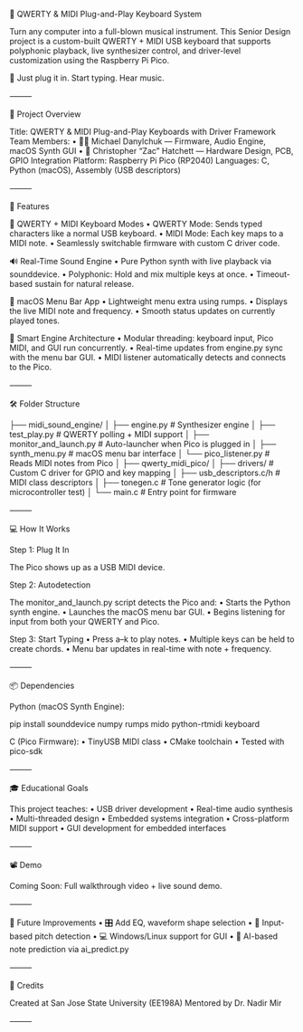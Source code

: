 🎹 QWERTY & MIDI Plug-and-Play Keyboard System

Turn any computer into a full-blown musical instrument.
This Senior Design project is a custom-built QWERTY + MIDI USB keyboard that supports polyphonic playback, live synthesizer control, and driver-level customization using the Raspberry Pi Pico.

🔌 Just plug it in. Start typing. Hear music.

⸻

🔧 Project Overview

Title: QWERTY & MIDI Plug-and-Play Keyboards with Driver Framework
Team Members:
	•	👨‍💻 Michael Danylchuk — Firmware, Audio Engine, macOS Synth GUI
	•	🔩 Christopher “Zac” Hatchett — Hardware Design, PCB, GPIO Integration
Platform: Raspberry Pi Pico (RP2040)
Languages: C, Python (macOS), Assembly (USB descriptors)

⸻

🚀 Features

🎼 QWERTY + MIDI Keyboard Modes
	•	QWERTY Mode: Sends typed characters like a normal USB keyboard.
	•	MIDI Mode: Each key maps to a MIDI note.
	•	Seamlessly switchable firmware with custom C driver code.

🔊 Real-Time Sound Engine
	•	Pure Python synth with live playback via sounddevice.
	•	Polyphonic: Hold and mix multiple keys at once.
	•	Timeout-based sustain for natural release.

🍎 macOS Menu Bar App
	•	Lightweight menu extra using rumps.
	•	Displays the live MIDI note and frequency.
	•	Smooth status updates on currently played tones.

🧠 Smart Engine Architecture
	•	Modular threading: keyboard input, Pico MIDI, and GUI run concurrently.
	•	Real-time updates from engine.py sync with the menu bar GUI.
	•	MIDI listener automatically detects and connects to the Pico.

⸻

🛠️ Folder Structure

├── midi_sound_engine/
│   ├── engine.py              # Synthesizer engine
│   ├── test_play.py           # QWERTY polling + MIDI support
│   ├── monitor_and_launch.py  # Auto-launcher when Pico is plugged in
│   ├── synth_menu.py          # macOS menu bar interface
│   └── pico_listener.py       # Reads MIDI notes from Pico
│
├── qwerty_midi_pico/
│   ├── drivers/               # Custom C driver for GPIO and key mapping
│   ├── usb_descriptors.c/h    # MIDI class descriptors
│   ├── tonegen.c              # Tone generator logic (for microcontroller test)
│   └── main.c                 # Entry point for firmware



⸻

💻 How It Works

Step 1: Plug It In

The Pico shows up as a USB MIDI device.

Step 2: Autodetection

The monitor_and_launch.py script detects the Pico and:
	•	Starts the Python synth engine.
	•	Launches the macOS menu bar GUI.
	•	Begins listening for input from both your QWERTY and Pico.

Step 3: Start Typing
	•	Press a–k to play notes.
	•	Multiple keys can be held to create chords.
	•	Menu bar updates in real-time with note + frequency.

⸻

📦 Dependencies

Python (macOS Synth Engine):

pip install sounddevice numpy rumps mido python-rtmidi keyboard

C (Pico Firmware):
	•	TinyUSB MIDI class
	•	CMake toolchain
	•	Tested with pico-sdk

⸻

🎓 Educational Goals

This project teaches:
	•	USB driver development
	•	Real-time audio synthesis
	•	Multi-threaded design
	•	Embedded systems integration
	•	Cross-platform MIDI support
	•	GUI development for embedded interfaces

⸻

📽️ Demo

Coming Soon: Full walkthrough video + live sound demo.

⸻

🧠 Future Improvements
	•	🎛️ Add EQ, waveform shape selection
	•	🎤 Input-based pitch detection
	•	💻 Windows/Linux support for GUI
	•	🧪 AI-based note prediction via ai_predict.py

⸻

🤝 Credits

Created at San Jose State University (EE198A)
Mentored by Dr. Nadir Mir

⸻

